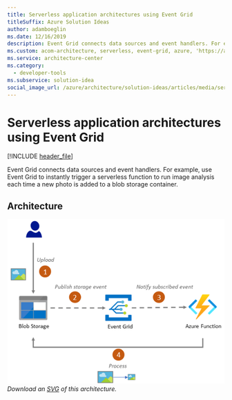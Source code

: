 ```yaml
---
title: Serverless application architectures using Event Grid
titleSuffix: Azure Solution Ideas
author: adamboeglin
ms.date: 12/16/2019
description: Event Grid connects data sources and event handlers. For example, use Event Grid to instantly trigger a serverless function to run image analysis each time a new photo is added to a blob storage container.
ms.custom: acom-architecture, serverless, event-grid, azure, 'https://azure.microsoft.com/solutions/architecture/serverless-application-architectures-using-event-grid/'
ms.service: architecture-center
ms.category:
  - developer-tools
ms.subservice: solution-idea
social_image_url: /azure/architecture/solution-ideas/articles/media/serverless-application-architectures-using-event-grid.png
---
```


# Serverless application architectures using Event Grid

[!INCLUDE [header_file](../../../includes/sol-idea-header.md)]

Event Grid connects data sources and event handlers. For example, use Event Grid to instantly trigger a serverless function to run image analysis each time a new photo is added to a blob storage container.

## Architecture

![Architecture Diagram](../media/serverless-application-architectures-using-event-grid.png)
*Download an [SVG](../media/serverless-application-architectures-using-event-grid.svg) of this architecture.*
